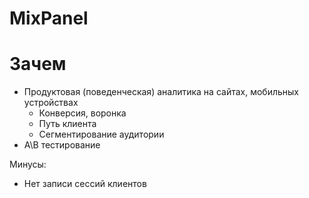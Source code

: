 # MixPanel

# Зачем 

- Продуктовая (поведенческая) аналитика на сайтах, мобильных устройствах
	- Конверсия, воронка
	- Путь клиента
	- Сегментирование аудитории
- A\B тестирование

Минусы:

- Нет записи сессий клиентов
